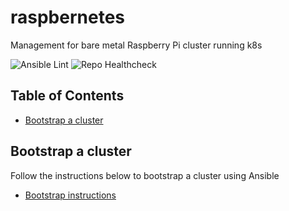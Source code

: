 # raspbernetes

Management for bare metal Raspberry Pi cluster running k8s

![Ansible Lint](https://github.com/deploymentking/raspbernetes/workflows/Lint/badge.svg)
![Repo Healthcheck](https://github.com/deploymentking/raspbernetes/workflows/Healthcheck/badge.svg)

## Table of Contents

<!-- toc -->

- [Bootstrap a cluster](#bootstrap-a-cluster)

<!-- tocstop -->

## Bootstrap a cluster

Follow the instructions below to bootstrap a cluster using Ansible
* [Bootstrap instructions](./ansible/playbooks/bootstrap/README.md)
